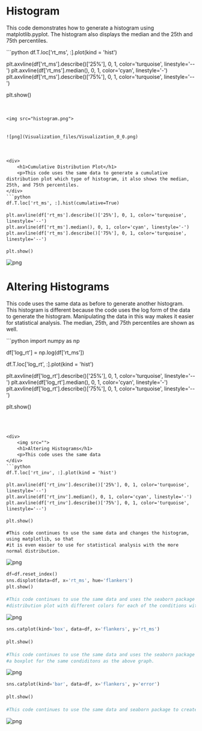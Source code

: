 <div>
    <h1>Histogram</h1>
    <p>This code demonstrates how to generate a histogram using matplotlib.pyplot. The histogram also displays the median and the 25th and 75th percentiles.</p> 
</div>
```python
df.T.loc['rt_ms', :].plot(kind = 'hist')

plt.axvline(df['rt_ms'].describe()['25%'], 0, 1, color='turquoise', linestyle='--')
plt.axvline(df['rt_ms'].median(), 0, 1, color='cyan', linestyle='-')
plt.axvline(df['rt_ms'].describe()['75%'], 0, 1, color='turquoise', linestyle='--')

plt.show()
```


<img src="histogram.png">

    
![png](Visualization_files/Visualization_0_0.png)
    


<div>
    <h1>Cumulative Distribution Plot</h1>
    <p>This code uses the same data to generate a cumulative distribution plot which type of histogram, it also shows the median, 25th, and 75th percentiles.
</div>
```python
df.T.loc['rt_ms', :].hist(cumulative=True)

plt.axvline(df['rt_ms'].describe()['25%'], 0, 1, color='turquoise', linestyle='--')
plt.axvline(df['rt_ms'].median(), 0, 1, color='cyan', linestyle='-')
plt.axvline(df['rt_ms'].describe()['75%'], 0, 1, color='turquoise', linestyle='--')

plt.show()
```




    
![png](Visualization_files/Visualization_1_0.png)
    


<div>
    <h1>Altering Histograms</h1>
    <p>This code uses the same data as before to generate another histogram. This histogram is different because the code uses the log form of the data to generate the histogram. Manipulating the data in this way makes it easier for statistical analysis. The median, 25th, and 75th percentiles are shown as well.</p>
</div>
```python
import numpy as np

df['log_rt'] = np.log(df['rt_ms'])

df.T.loc['log_rt', :].plot(kind = 'hist')

plt.axvline(df['log_rt'].describe()['25%'], 0, 1, color='turquoise', linestyle='--')
plt.axvline(df['log_rt'].median(), 0, 1, color='cyan', linestyle='-')
plt.axvline(df['log_rt'].describe()['75%'], 0, 1, color='turquoise', linestyle='--')

plt.show()
```
    


<div>
    <img src="">
    <h1>Altering Histograms</h1>
    <p>This code uses the same data
</div>
```python
df.T.loc['rt_inv', :].plot(kind = 'hist')

plt.axvline(df['rt_inv'].describe()['25%'], 0, 1, color='turquoise', linestyle='--')
plt.axvline(df['rt_inv'].median(), 0, 1, color='cyan', linestyle='-')
plt.axvline(df['rt_inv'].describe()['75%'], 0, 1, color='turquoise', linestyle='--')

plt.show()

#This code continues to use the same data and changes the histogram, using matplotlib, so that 
#it is even easier to use for statistical analysis with the more normal distribution.
```




    
![png](Visualization_files/Visualization_3_0.png)
    




```python
df=df.reset_index()
sns.displot(data=df, x='rt_ms', hue='flankers')
plt.show()

#This code continues to use the same data and uses the seaborn package to create a 
#distribution plot with different colors for each of the conditions within the dataset.
```




    
![png](Visualization_files/Visualization_4_0.png)
    




```python
sns.catplot(kind='box', data=df, x='flankers', y='rt_ms')

plt.show()

#This code continues to use the same data and uses the seaborn package to display
#a boxplot for the same condiditons as the above graph.
```




    
![png](Visualization_files/Visualization_5_0.png)
    




```python
sns.catplot(kind='bar', data=df, x='flankers', y='error')

plt.show()

#This code continues to use the same data and seaborn package to create a boxplot of the same conditions as above.
```




    
![png](Visualization_files/Visualization_6_0.png)
    


